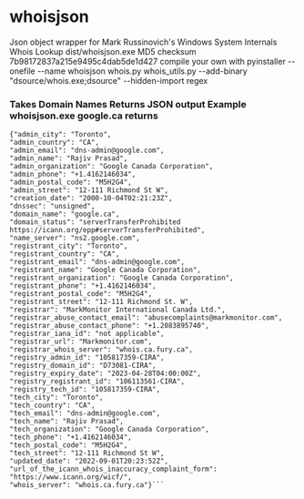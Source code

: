# whoisjson
Json object wrapper for Mark Russinovich's Windows System Internals Whois Lookup 
dist/whoisjson.exe MD5 checksum 7b98172837a215e9495c4dab5de1d427
compile your own with
pyinstaller --onefile --name whoisjson whois.py whois_utils.py --add-binary "dsource/whois.exe;dsource" --hidden-import regex

### Takes Domain Names Returns JSON output Example whoisjson.exe google.ca returns 
```
{"admin_city": "Toronto",
"admin_country": "CA",
"admin_email": "dns-admin@google.com",
"admin_name": "Rajiv Prasad",
"admin_organization": "Google Canada Corporation",
"admin_phone": "+1.4162146034",
"admin_postal_code": "M5H2G4",
"admin_street": "12-111 Richmond St W",
"creation_date": "2000-10-04T02:21:23Z",
"dnssec": "unsigned",
"domain_name": "google.ca",
"domain_status": "serverTransferProhibited https://icann.org/epp#serverTransferProhibited",
"name_server": "ns2.google.com",
"registrant_city": "Toronto",
"registrant_country": "CA",
"registrant_email": "dns-admin@google.com",
"registrant_name": "Google Canada Corporation",
"registrant_organization": "Google Canada Corporation",
"registrant_phone": "+1.4162146034",
"registrant_postal_code": "M5H2G4",
"registrant_street": "12-111 Richmond St. W",
"registrar": "MarkMonitor International Canada Ltd.",
"registrar_abuse_contact_email": "abusecomplaints@markmonitor.com",
"registrar_abuse_contact_phone": "+1.2083895740",
"registrar_iana_id": "not applicable",
"registrar_url": "Markmonitor.com",
"registrar_whois_server": "whois.ca.fury.ca",
"registry_admin_id": "105817359-CIRA",
"registry_domain_id": "D73081-CIRA",
"registry_expiry_date": "2023-04-28T04:00:00Z",
"registry_registrant_id": "106113561-CIRA",
"registry_tech_id": "105817359-CIRA",
"tech_city": "Toronto",
"tech_country": "CA",
"tech_email": "dns-admin@google.com",
"tech_name": "Rajiv Prasad",
"tech_organization": "Google Canada Corporation",
"tech_phone": "+1.4162146034",
"tech_postal_code": "M5H2G4",
"tech_street": "12-111 Richmond St W",
"updated_date": "2022-09-01T20:23:52Z",
"url_of_the_icann_whois_inaccuracy_complaint_form": "https://www.icann.org/wicf/",
"whois_server": "whois.ca.fury.ca"}```
